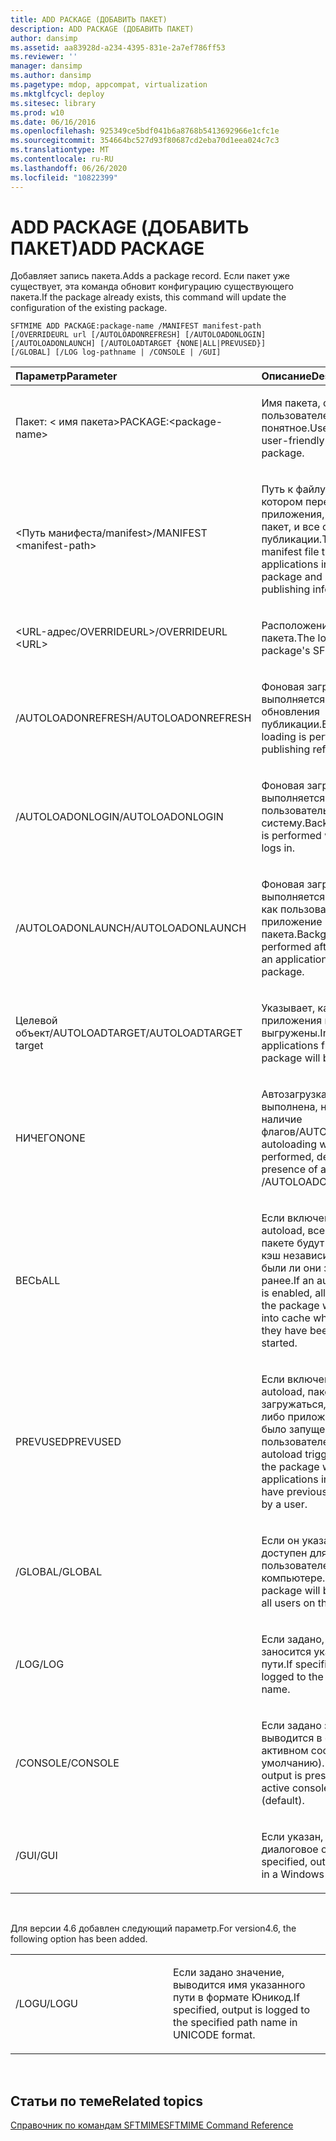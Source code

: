 ```yaml
---
title: ADD PACKAGE (ДОБАВИТЬ ПАКЕТ)
description: ADD PACKAGE (ДОБАВИТЬ ПАКЕТ)
author: dansimp
ms.assetid: aa83928d-a234-4395-831e-2a7ef786ff53
ms.reviewer: ''
manager: dansimp
ms.author: dansimp
ms.pagetype: mdop, appcompat, virtualization
ms.mktglfcycl: deploy
ms.sitesec: library
ms.prod: w10
ms.date: 06/16/2016
ms.openlocfilehash: 925349ce5bdf041b6a8768b5413692966e1cfc1e
ms.sourcegitcommit: 354664bc527d93f80687cd2eba70d1eea024c7c3
ms.translationtype: MT
ms.contentlocale: ru-RU
ms.lasthandoff: 06/26/2020
ms.locfileid: "10822399"
---
```

# <span data-ttu-id="ba67f-103">ADD PACKAGE (ДОБАВИТЬ ПАКЕТ)</span><span class="sxs-lookup"><span data-stu-id="ba67f-103">ADD PACKAGE</span></span>


<span data-ttu-id="ba67f-104">Добавляет запись пакета.</span><span class="sxs-lookup"><span data-stu-id="ba67f-104">Adds a package record.</span></span> <span data-ttu-id="ba67f-105">Если пакет уже существует, эта команда обновит конфигурацию существующего пакета.</span><span class="sxs-lookup"><span data-stu-id="ba67f-105">If the package already exists, this command will update the configuration of the existing package.</span></span>

`SFTMIME ADD PACKAGE:package-name /MANIFEST manifest-path                 [/OVERRIDEURL url [/AUTOLOADONREFRESH] [/AUTOLOADONLOGIN]                 [/AUTOLOADONLAUNCH] [/AUTOLOADTARGET {NONE|ALL|PREVUSED}]                 [/GLOBAL] [/LOG log-pathname | /CONSOLE | /GUI]`

<table>
<colgroup>
<col width="50%" />
<col width="50%" />
</colgroup>
<thead>
<tr class="header">
<th align="left"><span data-ttu-id="ba67f-106">Параметр</span><span class="sxs-lookup"><span data-stu-id="ba67f-106">Parameter</span></span></th>
<th align="left"><span data-ttu-id="ba67f-107">Описание</span><span class="sxs-lookup"><span data-stu-id="ba67f-107">Description</span></span></th>
</tr>
</thead>
<tbody>
<tr class="odd">
<td align="left"><p><span data-ttu-id="ba67f-108">Пакет: &lt; имя пакета&gt;</span><span class="sxs-lookup"><span data-stu-id="ba67f-108">PACKAGE:&lt;package-name&gt;</span></span></p></td>
<td align="left"><p><span data-ttu-id="ba67f-109">Имя пакета, отображаемое пользователем, и понятное.</span><span class="sxs-lookup"><span data-stu-id="ba67f-109">User-visible and user-friendly name for the package.</span></span></p></td>
</tr>
<tr class="even">
<td align="left"><p><span data-ttu-id="ba67f-110">&lt;Путь манифеста/manifest&gt;</span><span class="sxs-lookup"><span data-stu-id="ba67f-110">/MANIFEST &lt;manifest-path&gt;</span></span></p></td>
<td align="left"><p><span data-ttu-id="ba67f-111">Путь к файлу манифеста, в котором перечислены приложения, включенные в пакет, и все сведения о его публикации.</span><span class="sxs-lookup"><span data-stu-id="ba67f-111">The path of the manifest file that lists the applications included in the package and all of their publishing information.</span></span></p></td>
</tr>
<tr class="odd">
<td align="left"><p><span data-ttu-id="ba67f-112">&lt;URL-адрес/OVERRIDEURL&gt;</span><span class="sxs-lookup"><span data-stu-id="ba67f-112">/OVERRIDEURL &lt;URL&gt;</span></span></p></td>
<td align="left"><p><span data-ttu-id="ba67f-113">Расположение SFT-файла пакета.</span><span class="sxs-lookup"><span data-stu-id="ba67f-113">The location of the package's SFT file.</span></span></p></td>
</tr>
<tr class="even">
<td align="left"><p><span data-ttu-id="ba67f-114">/AUTOLOADONREFRESH</span><span class="sxs-lookup"><span data-stu-id="ba67f-114">/AUTOLOADONREFRESH</span></span></p></td>
<td align="left"><p><span data-ttu-id="ba67f-115">Фоновая загрузка выполняется после обновления публикации.</span><span class="sxs-lookup"><span data-stu-id="ba67f-115">Background loading is performed after a publishing refresh.</span></span></p></td>
</tr>
<tr class="odd">
<td align="left"><p><span data-ttu-id="ba67f-116">/AUTOLOADONLOGIN</span><span class="sxs-lookup"><span data-stu-id="ba67f-116">/AUTOLOADONLOGIN</span></span></p></td>
<td align="left"><p><span data-ttu-id="ba67f-117">Фоновая загрузка выполняется, когда пользователь входит в систему.</span><span class="sxs-lookup"><span data-stu-id="ba67f-117">Background loading is performed when a user logs in.</span></span></p></td>
</tr>
<tr class="even">
<td align="left"><p><span data-ttu-id="ba67f-118">/AUTOLOADONLAUNCH</span><span class="sxs-lookup"><span data-stu-id="ba67f-118">/AUTOLOADONLAUNCH</span></span></p></td>
<td align="left"><p><span data-ttu-id="ba67f-119">Фоновая загрузка выполняется после того, как пользователь запустит приложение из пакета.</span><span class="sxs-lookup"><span data-stu-id="ba67f-119">Background loading is performed after a user starts an application from the package.</span></span></p></td>
</tr>
<tr class="odd">
<td align="left"><p><span data-ttu-id="ba67f-120">Целевой объект/AUTOLOADTARGET</span><span class="sxs-lookup"><span data-stu-id="ba67f-120">/AUTOLOADTARGET target</span></span></p></td>
<td align="left"><p><span data-ttu-id="ba67f-121">Указывает, какие приложения из пакета будут выгружены.</span><span class="sxs-lookup"><span data-stu-id="ba67f-121">Indicates which applications from the package will be autoloaded.</span></span></p></td>
</tr>
<tr class="even">
<td align="left"><p><span data-ttu-id="ba67f-122">НИЧЕГО</span><span class="sxs-lookup"><span data-stu-id="ba67f-122">NONE</span></span></p></td>
<td align="left"><p><span data-ttu-id="ba67f-123">Автозагрузка не будет выполнена, несмотря на наличие флагов/AUTOLOADONxxx.</span><span class="sxs-lookup"><span data-stu-id="ba67f-123">No autoloading will be performed, despite the presence of any /AUTOLOADONxxx flags.</span></span></p></td>
</tr>
<tr class="odd">
<td align="left"><p><span data-ttu-id="ba67f-124">ВЕСЬ</span><span class="sxs-lookup"><span data-stu-id="ba67f-124">ALL</span></span></p></td>
<td align="left"><p><span data-ttu-id="ba67f-125">Если включен триггер autoload, все приложения в пакете будут загружены в кэш независимо от того, были ли они запущены ранее.</span><span class="sxs-lookup"><span data-stu-id="ba67f-125">If an autoload trigger is enabled, all applications in the package will be loaded into cache whether or not they have been previously started.</span></span></p></td>
</tr>
<tr class="even">
<td align="left"><p><span data-ttu-id="ba67f-126">PREVUSED</span><span class="sxs-lookup"><span data-stu-id="ba67f-126">PREVUSED</span></span></p></td>
<td align="left"><p><span data-ttu-id="ba67f-127">Если включен триггер autoload, пакет будет загружаться, если какое-либо приложение ранее было запущено пользователем.</span><span class="sxs-lookup"><span data-stu-id="ba67f-127">If an autoload trigger is enabled, the package will load if any applications in this package have previously been started by a user.</span></span></p></td>
</tr>
<tr class="odd">
<td align="left"><p><span data-ttu-id="ba67f-128">/GLOBAL</span><span class="sxs-lookup"><span data-stu-id="ba67f-128">/GLOBAL</span></span></p></td>
<td align="left"><p><span data-ttu-id="ba67f-129">Если он указан, пакет будет доступен для всех пользователей на этом компьютере.</span><span class="sxs-lookup"><span data-stu-id="ba67f-129">If present, the package will be available for all users on this computer.</span></span></p></td>
</tr>
<tr class="even">
<td align="left"><p><span data-ttu-id="ba67f-130">/LOG</span><span class="sxs-lookup"><span data-stu-id="ba67f-130">/LOG</span></span></p></td>
<td align="left"><p><span data-ttu-id="ba67f-131">Если задано, в поле "вывод" заносится указанное имя пути.</span><span class="sxs-lookup"><span data-stu-id="ba67f-131">If specified, output is logged to the specified path name.</span></span></p></td>
</tr>
<tr class="odd">
<td align="left"><p><span data-ttu-id="ba67f-132">/CONSOLE</span><span class="sxs-lookup"><span data-stu-id="ba67f-132">/CONSOLE</span></span></p></td>
<td align="left"><p><span data-ttu-id="ba67f-133">Если задано значение, выводится в окне консоли в активном состоянии (по умолчанию).</span><span class="sxs-lookup"><span data-stu-id="ba67f-133">If specified, output is presented in the active console window (default).</span></span></p></td>
</tr>
<tr class="even">
<td align="left"><p><span data-ttu-id="ba67f-134">/GUI</span><span class="sxs-lookup"><span data-stu-id="ba67f-134">/GUI</span></span></p></td>
<td align="left"><p><span data-ttu-id="ba67f-135">Если указан, выводится диалоговое окно "вывод".</span><span class="sxs-lookup"><span data-stu-id="ba67f-135">If specified, output is presented in a Windows dialog box.</span></span></p></td>
</tr>
</tbody>
</table>

 

<span data-ttu-id="ba67f-136">Для версии 4.6 добавлен следующий параметр.</span><span class="sxs-lookup"><span data-stu-id="ba67f-136">For version4.6, the following option has been added.</span></span>

<table>
<colgroup>
<col width="50%" />
<col width="50%" />
</colgroup>
<tbody>
<tr class="odd">
<td align="left"><p><span data-ttu-id="ba67f-137">/LOGU</span><span class="sxs-lookup"><span data-stu-id="ba67f-137">/LOGU</span></span></p></td>
<td align="left"><p><span data-ttu-id="ba67f-138">Если задано значение, выводится имя указанного пути в формате Юникод.</span><span class="sxs-lookup"><span data-stu-id="ba67f-138">If specified, output is logged to the specified path name in UNICODE format.</span></span></p></td>
</tr>
</tbody>
</table>

 

## <span data-ttu-id="ba67f-139">Статьи по теме</span><span class="sxs-lookup"><span data-stu-id="ba67f-139">Related topics</span></span>


[<span data-ttu-id="ba67f-140">Справочник по командам SFTMIME</span><span class="sxs-lookup"><span data-stu-id="ba67f-140">SFTMIME Command Reference</span></span>](sftmime--command-reference.md)

 

 





